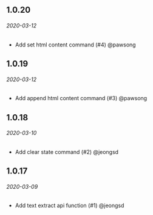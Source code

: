## 1.0.20

###### _2020-03-12_

- Add set html content command (#4) @pawsong

## 1.0.19

###### _2020-03-12_

- Add append html content command (#3) @pawsong

## 1.0.18

###### _2020-03-10_

- Add clear state command (#2) @jeongsd

## 1.0.17

###### _2020-03-09_

- Add text extract api function (#1) @jeongsd
